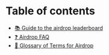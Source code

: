 # Table of contents

* [📚 Guide to the airdrop leaderboard](README.md)
* [❓ Airdrop FAQ](faq.md)
* [📑 Glossary of Terms for Airdrop](glossary.md)
